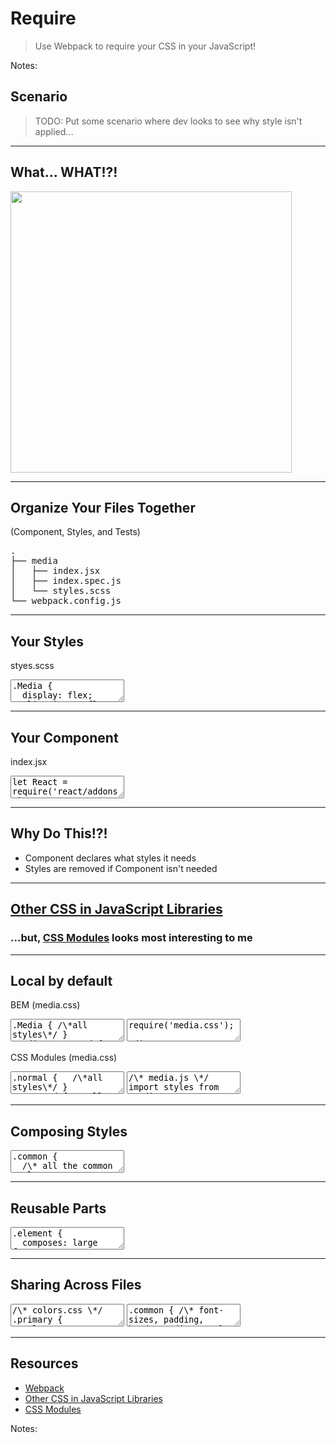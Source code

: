 # Require
<!-- .slide: data-state="backEndBrian juniorJacob midLevelMelissa" -->

> Use Webpack to require your CSS in your JavaScript!

Notes:


## Scenario
<!-- .slide: data-state="backEndBrian juniorJacob midLevelMelissa" -->

> TODO: Put some scenario where dev looks to see why style isn't applied...

------

## What... WHAT!?!
<!-- .slide: data-title="Require" data-state="backEndBrian juniorJacob midLevelMelissa" -->

<img src="./imgs/brain-explode.gif" style="height: 450px;" />

------

## Organize Your Files Together
<!-- .slide: data-title="Require" data-state="backEndBrian juniorJacob midLevelMelissa" -->

(Component, Styles, and Tests)

<pre data-codemirror data-mode="text/shell">
.
├── media
│   ├── index.jsx
│   ├── index.spec.js
│   └── styles.scss
└── webpack.config.js</pre>

------

## Your Styles
<!-- .slide: data-title="Require" data-state="backEndBrian juniorJacob midLevelMelissa" -->

styes.scss

<textarea data-codemirror data-mode="text/css">
.Media {
  display: flex;
  align-items: flex-start;
  margin-bottom: 1em;
}

.Media--center {
  align-items: center
}

.Media-figure {
  margin-right: 1em;
}

/\* ... more ... \*/</textarea>

------

## Your Component
<!-- .slide: data-title="Require" data-state="backEndBrian juniorJacob midLevelMelissa" -->

index.jsx

<textarea data-codemirror data-mode="text/javascript" data-lines="2">
let React = require('react/addons');
let classNames = require('classnames');
require('./styles.scss');

let Media = React.createClass({
  render() {
    return <div
      className="{classNames('Media', this.props.className)}">
      <img className="Media-figure"
        src="{this.props.imageUrl}">
      <div className="Media-body">
        <h3 className="Media-title">{this.props.title}</h3>
        <p>{this.props.description}</p>
      </div>
    </div>;
  }
});

module.exports = Media;</textarea>

------

## Why Do This!?!
<!-- .slide: data-title="Require" data-state="backEndBrian juniorJacob midLevelMelissa" -->

* Component declares what styles it needs
* Styles are removed if Component isn't needed

------

## [Other CSS in JavaScript Libraries](https://github.com/MicheleBertoli/css-in-js)
<!-- .slide: data-title="Require" data-state="backEndBrian juniorJacob midLevelMelissa" -->

### ...but, [CSS Modules](http://glenmaddern.com/articles/css-modules) looks most interesting to me

------

## Local by default
<!-- .slide: data-title="Require" data-state="backEndBrian juniorJacob midLevelMelissa" -->

<div class="Split">
  <div class="Split-column Split-column--45">
    <p>BEM (media.css)</p>
    <textarea data-codemirror data-mode="text/x-sass" data-line-numbers="false">
.Media { /\*all styles\*/ }
.Media--centered { /\*some\*/ }
.Media--reversed { /\*some\*/ }</textarea>
    <textarea data-codemirror data-mode="text/x-sass" data-line-numbers="false">
require('media.css');

<div
  class="Media Media--reversed">
  ...more...
</div></textarea>
  </div>
  <div class="Split-column Split-column--45 fragment">
    <p>CSS Modules (media.css)</p>
    <textarea data-codemirror data-mode="text/x-sass" data-line-numbers="false">
.normal {   /\*all styles\*/ }
.centered { /\*all styles\*/ }
.reversed { /\*all styles\*/ }</textarea>
    <textarea data-codemirror data-mode="text/x-sass" data-line-numbers="false">
/\* media.js \*/
import styles from 'media.css';

media.outerHTML = \`<div class=${styles.reversed}>
  ...more...
</div>\`;</textarea>  
  </div>
</div>  

------

## Composing Styles
<!-- .slide: data-title="Require" data-state="backEndBrian juniorJacob midLevelMelissa" -->

<textarea data-codemirror data-mode="text/x-sass" data-line-numbers="false">
.common {
  /\* all the common styles you want \*/
}

.normal {
  composes: common;
  /\* anything that only applies to Normal \*/
}
</textarea>

------

## Reusable Parts
<!-- .slide: data-title="Require" data-state="backEndBrian juniorJacob midLevelMelissa" -->

<textarea data-codemirror data-mode="text/x-sass" data-line-numbers="false">
.element {
  composes: large from "./typography.css";
  composes: dark-text from "./colors.css";
  composes: padding-all-medium from "./layout.css";
  composes: subtle-shadow from "./effect.css";
}
</textarea>

------

## Sharing Across Files
<!-- .slide: data-title="Require" data-state="backEndBrian juniorJacob midLevelMelissa" -->

<textarea data-codemirror data-mode="text/x-sass" data-line-numbers="false">
/\* colors.css \*/
.primary {
  color: #720;
}
.secondary {
  color: #777;
}
</textarea>

<textarea data-codemirror data-mode="text/x-sass" data-line-numbers="false">
.common { /\* font-sizes, padding, border-radius \*/ }
.normal {
  composes: common;
  composes: primary from "../shared/colors.css";
}
</textarea>

------

## Resources
<!-- .slide: data-title="Require" data-state="backEndBrian juniorJacob midLevelMelissa" -->

* [Webpack]()
* [Other CSS in JavaScript Libraries](https://github.com/MicheleBertoli/css-in-js)
* [CSS Modules](http://glenmaddern.com/articles/css-modules)

Notes:
